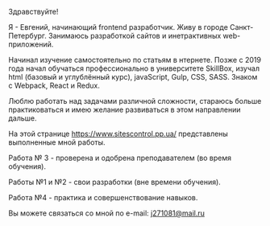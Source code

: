 Здравствуйте!

Я - Евгений, начинающий frontend разработчик. Живу в городе Санкт-Петербург. Занимаюсь разработкой сайтов и инетрактивных web-приложений.

Начинал изучение самостоятельно по статьям в нтернете. Позже с 2019 года начал обучаться профессионально в университете SkillBox, изучал html (базовый и углублённый курс), javaScript, Gulp, CSS, SASS. Знаком с Webpack, React и Redux.

Люблю работать над задачами различной сложности, стараюсь больше практиковаться и имею желание развиваться в этом направлении дальше.

На этой странице https://www.sitescontrol.pp.ua/ представлены выполненные мной работы.

Работа № 3 - проверена и одобрена преподавателем (во время обучения).

Работы №1 и №2 - свои разработки (вне времени обучения).

Работа №4 - практика и совершенствование навыков.

Вы можете связаться со мной по e-mail: j271081@mail.ru
